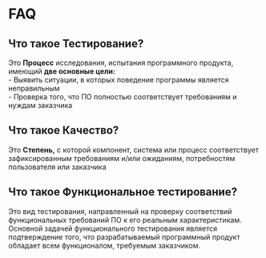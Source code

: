 # FAQ

## Что такое Тестирование?

  Это **Процесс** исследования, испытания программного продукта, имеющий **две основные цели:**  
    - Выявить ситуации, в которых поведение программы является неправильным  
    - Проверка того, что ПО полностью соответствует требованиям и нуждам заказчика 

## Что такое Качество?

  Это **Степень,** с которой компонент, система или процесс соответствует зафиксированным требованиям и/или ожиданиям, потребностям пользователя или заказчика

## Что такое Функциональное тестирование?

  Это вид тестирования, направленный на проверку соответствий функциональных требований ПО к его реальным характеристикам.  
  Основной задачей функционального тестирования является подтверждение того, что разрабатываемый программный продукт обладает всем функционалом, требуемым заказчиком.

